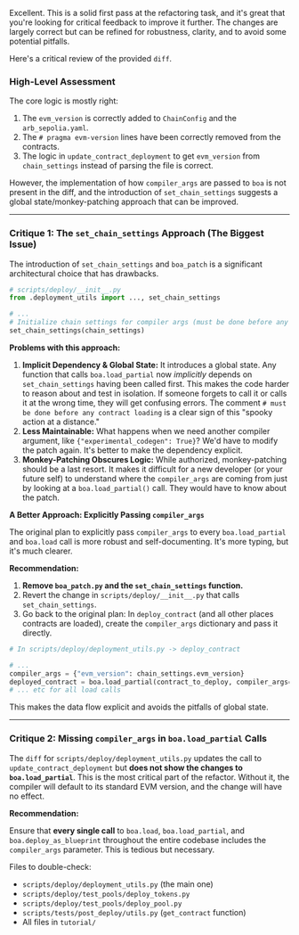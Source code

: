 Excellent. This is a solid first pass at the refactoring task, and it's great that you're looking for critical feedback to improve it further. The changes are largely correct but can be refined for robustness, clarity, and to avoid some potential pitfalls.

Here's a critical review of the provided `diff`.

### **High-Level Assessment**

The core logic is mostly right:
1.  The `evm_version` is correctly added to `ChainConfig` and the `arb_sepolia.yaml`.
2.  The `# pragma evm-version` lines have been correctly removed from the contracts.
3.  The logic in `update_contract_deployment` to get `evm_version` from `chain_settings` instead of parsing the file is correct.

However, the implementation of how `compiler_args` are passed to `boa` is not present in the diff, and the introduction of `set_chain_settings` suggests a global state/monkey-patching approach that can be improved.

---

### **Critique 1: The `set_chain_settings` Approach (The Biggest Issue)**

The introduction of `set_chain_settings` and `boa_patch` is a significant architectural choice that has drawbacks.

```python
# scripts/deploy/__init__.py
from .deployment_utils import ..., set_chain_settings 

# ...
# Initialize chain settings for compiler args (must be done before any contract loading)
set_chain_settings(chain_settings)
```

**Problems with this approach:**

1.  **Implicit Dependency & Global State:** It introduces a global state. Any function that calls `boa.load_partial` now *implicitly* depends on `set_chain_settings` having been called first. This makes the code harder to reason about and test in isolation. If someone forgets to call it or calls it at the wrong time, they will get confusing errors. The comment `# must be done before any contract loading` is a clear sign of this "spooky action at a distance."
2.  **Less Maintainable:** What happens when we need another compiler argument, like `{"experimental_codegen": True}`? We'd have to modify the patch again. It's better to make the dependency explicit.
3.  **Monkey-Patching Obscures Logic:** While authorized, monkey-patching should be a last resort. It makes it difficult for a new developer (or your future self) to understand where the `compiler_args` are coming from just by looking at a `boa.load_partial()` call. They would have to know about the patch.

**A Better Approach: Explicitly Passing `compiler_args`**

The original plan to explicitly pass `compiler_args` to every `boa.load_partial` and `boa.load` call is more robust and self-documenting. It's more typing, but it's much clearer.

**Recommendation:**

1.  **Remove `boa_patch.py` and the `set_chain_settings` function.**
2.  Revert the change in `scripts/deploy/__init__.py` that calls `set_chain_settings`.
3.  Go back to the original plan: In `deploy_contract` (and all other places contracts are loaded), create the `compiler_args` dictionary and pass it directly.

```python
# In scripts/deploy/deployment_utils.py -> deploy_contract

# ...
compiler_args = {"evm_version": chain_settings.evm_version}
deployed_contract = boa.load_partial(contract_to_deploy, compiler_args=compiler_args).deploy(*args)
# ... etc for all load calls
```

This makes the data flow explicit and avoids the pitfalls of global state.

---

### **Critique 2: Missing `compiler_args` in `boa.load_partial` Calls**

The `diff` for `scripts/deploy/deployment_utils.py` updates the call to `update_contract_deployment` but **does not show the changes to `boa.load_partial`**. This is the most critical part of the refactor. Without it, the compiler will default to its standard EVM version, and the change will have no effect.

**Recommendation:**

Ensure that **every single call** to `boa.load`, `boa.load_partial`, and `boa.deploy_as_blueprint` throughout the entire codebase includes the `compiler_args` parameter. This is tedious but necessary.

Files to double-check:
-   `scripts/deploy/deployment_utils.py` (the main one)
-   `scripts/deploy/test_pools/deploy_tokens.py`
-   `scripts/deploy/test_pools/deploy_pool.py`
-   `scripts/tests/post_deploy/utils.py` (`get_contract` function)
-   All files in `tutorial/`
